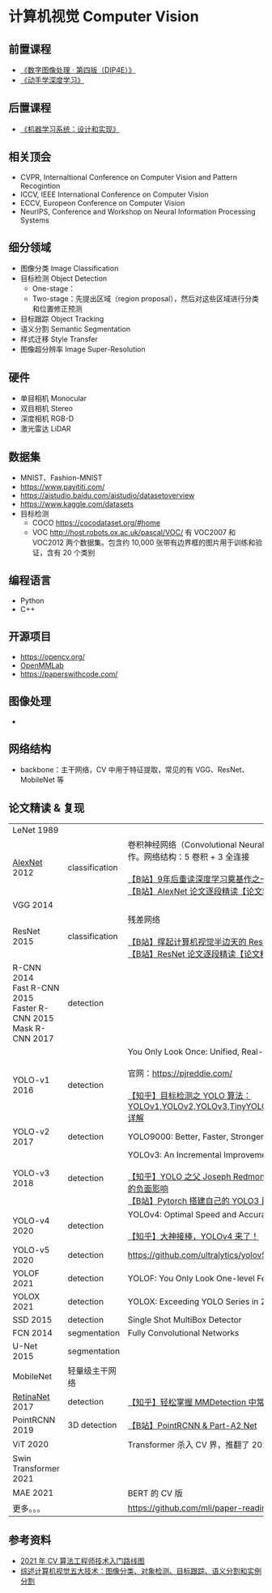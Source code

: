 # 计算机视觉 Computer Vision

## 前置课程
- [《数字图像处理 · 第四版（DIP4E）》](https://book.douban.com/subject/35075811/)
- [《动手学深度学习》](https://zh.d2l.ai/index.html)

## 后置课程
- [《机器学习系统：设计和实现》](https://openmlsys.github.io/)

## 相关顶会
- CVPR, Internaltional Conference on Computer Vision and Pattern Recogintion
- ICCV, IEEE International Conference on Computer Vision
- ECCV, Europeon Conference on Computer Vision
- NeurIPS, Conference and Workshop on Neural Information Processing Systems

## 细分领域
- 图像分类 Image Classification
- 目标检测 Object Detection
    - One-stage：
    - Two-stage：先提出区域（region proposal），然后对这些区域进行分类和位置修正预测
- 目标跟踪 Object Tracking
- 语义分割 Semantic Segmentation
- 样式迁移 Style Transfer
- 图像超分辨率 Image Super-Resolution

## 硬件
- 单目相机 Monocular
- 双目相机 Stereo
- 深度相机 RGB-D
- 激光雷达 LiDAR

## 数据集
- MNIST、Fashion-MNIST
- https://www.payititi.com/
- https://aistudio.baidu.com/aistudio/datasetoverview
- https://www.kaggle.com/datasets
- 目标检测
    - COCO https://cocodataset.org/#home
    - VOC http://host.robots.ox.ac.uk/pascal/VOC/ 有 VOC2007 和 VOC2012 两个数据集。包含约 10,000 张带有边界框的图片用于训练和验证，含有 20 个类别

## 编程语言
- Python
- C++

## 开源项目
- https://opencv.org/
- [OpenMMLab](https://github.com/open-mmlab)
- https://paperswithcode.com/

## 图像处理
- 

## 网络结构
- backbone：主干网络，CV 中用于特征提取，常见的有 VGG、ResNet、MobileNet 等

## 论文精读 & 复现

<table>
    <tr>
        <td>LeNet 1989</td>
    </tr>
    <tr>
        <td>
            <a href="https://proceedings.neurips.cc/paper/2012/file/c399862d3b9d6b76c8436e924a68c45b-Paper.pdf">AlexNet</a> 2012 
        </td>
        <td>classification</td>
        <td>
            卷积神经网络（Convolutional Neural Network, CNN）在大规模数据集的开篇巨作。网络结构：5 卷积 + 3 全连接<br />
            <br />
            <a href="https://www.bilibili.com/video/BV1ih411J7Kz/">【B站】9年后重读深度学习奠基作之一：AlexNet【论文精读】by 李沐</a><br />
            <a href="https://www.bilibili.com/video/BV1hq4y157t1/">【B站】AlexNet 论文逐段精读【论文精读】by 李沐</a>
        </td>
    </tr>
    <tr>
        <td>VGG 2014</td>
    </tr>
    <tr>
        <td>ResNet 2015</td>
        <td>classification</td>
        <td>
            残差网络 <br />
            <br />
            <a href="https://www.bilibili.com/video/BV1Fb4y1h73E/?spm_id_from=333.788">【B站】撑起计算机视觉半边天的 ResNet【论文精读】by 李沐</a> <br />
            <a href="https://www.bilibili.com/video/BV1P3411y7nn/?spm_id_from=333.788.recommend_more_video.0">【B站】ResNet 论文逐段精读【论文精读】by 李沐</a>
        </td>
    </tr>
    <tr>
        <td>
            R-CNN 2014 <br />
            Fast R-CNN 2015 <br />
            Faster R-CNN 2015 <br />
            Mask R-CNN 2017
        </td>
        <td>detection</td>
        <td></td>
    </tr>
    <tr>
        <td>YOLO-v1 2016</td>
        <td>detection</td>
        <td>
            You Only Look Once: Unified, Real-Time Object Detection <a href="https://pjreddie.com/media/files/papers/yolo_1.pdf">pdf</a><br />
            <br />
            官网：<a href="https://pjreddie.com/">https://pjreddie.com/</a><br />
            <br />
            <a href="https://zhuanlan.zhihu.com/p/136382095">【知乎】目标检测之 YOLO 算法：YOLOv1,YOLOv2,YOLOv3,TinyYOLO,YOLOv4,YOLOv5,YOLObile,YOLOF,YOLOX 详解</a>
        </td>
    </tr>
    <tr>
        <td>YOLO-v2 2017</td>
        <td>detection</td>
        <td>
            YOLO9000: Better, Faster, Stronger <br />
        </td>
    </tr>
    <tr>
        <td>YOLO-v3 2018</td>
        <td>detection</td>
        <td>
            YOLOv3: An Incremental Improvement <a href="https://pjreddie.com/media/files/papers/YOLOv3.pdf">pdf</a><br />
            <br />
            <a href="https://zhuanlan.zhihu.com/p/108440835">【知乎】YOLO 之父 Joseph Redmon 宣布退出 CV 界，坦言无法忽视自己工作带来的负面影响</a><br />
            <a href="https://www.bilibili.com/video/BV1Hp4y1y788?spm_id_from=333.1007.top_right_bar_window_default_collection.content.click">【B站】Pytorch 搭建自己的 YOLO3 目标检测平台</a>
        </td>
    </tr>
    <tr>
        <td>YOLO-v4 2020</td>
        <td>detection</td>
        <td>
            YOLOv4: Optimal Speed and Accuracy of Object Detection <br />
            <br />
            <a href="https://zhuanlan.zhihu.com/p/135909702">【知乎】大神接棒，YOLOv4 来了！</a>
        </td>
    </tr>
    <tr>
        <td>YOLO-v5 2020</td>
        <td>detection</td>
        <td>
            <a href="https://github.com/ultralytics/yolov5">https://github.com/ultralytics/yolov5</a> <br />
        </td>
    </tr>
    <tr>
        <td>YOLOF 2021</td>
        <td>detection</td>
        <td>
            YOLOF: You Only Look One-level Feature <br />
        </td>
    </tr>
    <tr>
        <td>YOLOX 2021</td>
        <td>detection</td>
        <td>
            YOLOX: Exceeding YOLO Series in 2021 <br />
        </td>
    </tr>
    <tr>
        <td>SSD 2015</td>
        <td>detection</td>
        <td>Single Shot MultiBox Detector</td>
    </tr>
    <tr>
        <td>FCN 2014</td>
        <td>segmentation</td>
        <td>Fully Convolutional Networks</td>
    </tr>
    <tr>
        <td>
            U-Net 2015
        </td>
        <td>segmentation</td>
    </tr>
    <tr>
        <td>MobileNet</td>
        <td>轻量级主干网络</td>
    </tr>
    <tr>
        <td>
            <a href="https://arxiv.org/abs/1708.02002">RetinaNet</a> 2017
        </td>
        <td>detection</td>
        <td>
            <a href="https://zhuanlan.zhihu.com/p/346198300">【知乎】轻松掌握 MMDetection 中常用算法(一)：RetinaNet 及配置详解</a>
        </td>
    </tr>
    <tr>
        <td>PointRCNN 2019</td>
        <td>3D detection</td>
        <td>
            <a href="https://www.bilibili.com/video/BV1cE411L7mL?spm_id_from=333.1007.top_right_bar_window_default_collection.content.click">【B站】PointRCNN & Part-A2 Net</a>
        </td>
    </tr>
    <tr>
        <td>ViT 2020</td>
        <td></td>
        <td>
            Transformer 杀入 CV 界，推翻了 2012 Alexnet 提出的 CNN 在 CV 的统治地位。
        </td>
    </tr>
    <tr>
        <td>Swin Transformer 2021</td>
    </tr>
    <tr>
        <td>MAE 2021</td>
        <td></td>
        <td>
            BERT 的 CV 版
        </td>
    </tr>
    <tr>
        <td>更多。。。</td>
        <td></td>
        <td>
            <a href="https://github.com/mli/paper-reading">https://github.com/mli/paper-reading</a>
        </td>
    </tr>
</table>

## 参考资料
- [2021 年 CV 算法工程师技术入门路线图](https://jishuin.proginn.com/p/763bfbd5cab6)
- [综述计算机视觉五大技术：图像分类、对象检测、目标跟踪、语义分割和实例分割](https://bbs.cvmart.net/articles/655/1)

